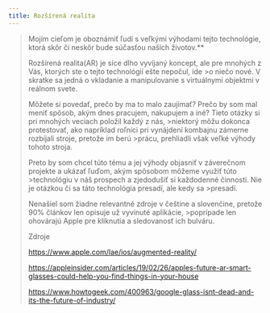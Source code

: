 ```yaml
---
title: Rozšírená realita
---
```


>Mojím cieľom je oboznámiť ľudí s veľkými výhodami tejto technológie, ktorá skôr či neskôr bude súčasťou našich životov.**
>
>Rozšírená realita(AR) je síce dlho vyvíjaný koncept, ale pre mnohých z Vás, ktorých ste o tejto technológií ešte nepočul, ide >o niečo nové. V skratke sa jedná o vkladanie a manipulovanie s virtuálnymi objektmi v reálnom svete.
>
>Môžete si povedať, prečo by ma to malo zaujímať?
>Prečo by som mal meniť spôsob, akým dnes pracujem, nakupujem a iné? Tieto otázky si pri mnohých veciach položil každý z nás, >niektorý môžu dokonca protestovať, ako napríklad roľníci pri vynájdení kombajnu zámerne rozbíjali stroje, pretože im berú >prácu, prehliadli však veľké výhody tohoto stroja.
>
>Preto by som chcel túto tému a jej výhody objasniť v záverečnom projekte a ukázať ľuďom, akým spôsobom môžeme využiť túto >technológiu v náš prospech a zjedodušiť si každodenné činnosti. Nie je otázkou či sa táto technológia presadí, ale kedy sa >presadí.
>
>Nenašiel som žiadne relevantné zdroje v češtine a slovenčine, pretože 90% článkov len opisuje už vyvinuté aplikácie, >poprípade len ohovárajú Apple pre kliknutia a sledovanosť ich bulváru.
>
>Zdroje
>
>https://www.apple.com/lae/ios/augmented-reality/
>
>https://appleinsider.com/articles/19/02/26/apples-future-ar-smart-glasses-could-help-you-find-things-in-your-house
>
>https://www.howtogeek.com/400963/google-glass-isnt-dead-and-its-the-future-of-industry/
>
